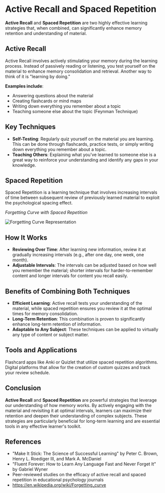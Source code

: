 # Active Recall and Spaced Repetition

**Active Recall** and **Spaced Repetition** are two highly effective learning strategies that, when combined, can significantly enhance memory retention and understanding of material.

## Active Recall

Active Recall involves actively stimulating your memory during the learning process. Instead of passively reading or listening, you test yourself on the material to enhance memory consolidation and retrieval. Another way to think of it is "learning by doing."

**Examples include**:

- Answering questions about the material
- Creating flashcards or mind maps
- Writing down everything you remember about a topic
- Teaching someone else about the topic (Feynman Technique)

## Key Techniques

- **Self-Testing**: Regularly quiz yourself on the material you are learning. This can be done through flashcards, practice tests, or simply writing down everything you remember about a topic.
- **Teaching Others**: Explaining what you've learned to someone else is a great way to reinforce your understanding and identify any gaps in your knowledge.

## Spaced Repetition

Spaced Repetition is a learning technique that involves increasing intervals of time between subsequent review of previously learned material to exploit the psychological spacing effect.

_Forgetting Curve with Spaced Repetition_

![Forgetting Curve Representation](/img/forgetting-curve.png)

## How It Works

- **Reviewing Over Time**: After learning new information, review it at gradually increasing intervals (e.g., after one day, one week, one month).
- **Adjustable Intervals**: The intervals can be adjusted based on how well you remember the material; shorter intervals for harder-to-remember content and longer intervals for content you recall easily.

## Benefits of Combining Both Techniques

- **Efficient Learning**: Active recall tests your understanding of the material, while spaced repetition ensures you review it at the optimal times for memory consolidation.
- **Long-Term Retention**: This combination is proven to significantly enhance long-term retention of information.
- **Adaptable to Any Subject**: These techniques can be applied to virtually any type of content or subject matter.

## Tools and Applications

Flashcard apps like Anki or Quizlet that utilize spaced repetition algorithms.
Digital platforms that allow for the creation of custom quizzes and track your review schedule.

## Conclusion

**Active Recall** and **Spaced Repetition** are powerful strategies that leverage our understanding of how memory works. By actively engaging with the material and revisiting it at optimal intervals, learners can maximize their retention and deepen their understanding of complex subjects. These strategies are particularly beneficial for long-term learning and are essential tools in any effective learner's toolkit.

## References

- "Make It Stick: The Science of Successful Learning" by Peter C. Brown, Henry L. Roediger III, and Mark A. McDaniel
- "Fluent Forever: How to Learn Any Language Fast and Never Forget It" by Gabriel Wyner
- Peer-reviewed studies on the efficacy of active recall and spaced repetition in educational psychology journals
- https://en.wikipedia.org/wiki/Forgetting_curve
